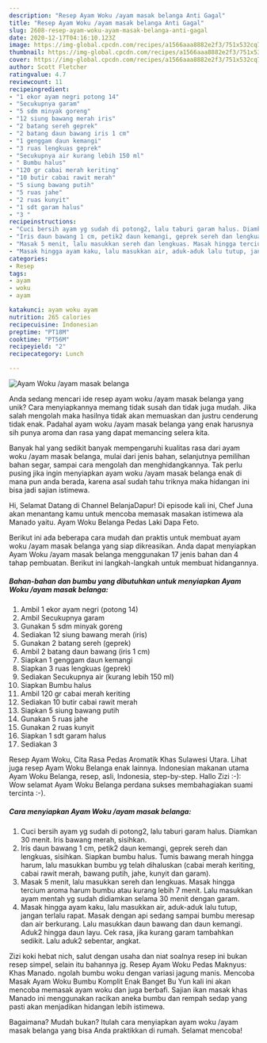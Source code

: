 ```yaml
---
description: "Resep Ayam Woku /ayam masak belanga Anti Gagal"
title: "Resep Ayam Woku /ayam masak belanga Anti Gagal"
slug: 2608-resep-ayam-woku-ayam-masak-belanga-anti-gagal
date: 2020-12-17T04:16:10.123Z
image: https://img-global.cpcdn.com/recipes/a1566aaa8882e2f3/751x532cq70/ayam-woku-ayam-masak-belanga-foto-resep-utama.jpg
thumbnail: https://img-global.cpcdn.com/recipes/a1566aaa8882e2f3/751x532cq70/ayam-woku-ayam-masak-belanga-foto-resep-utama.jpg
cover: https://img-global.cpcdn.com/recipes/a1566aaa8882e2f3/751x532cq70/ayam-woku-ayam-masak-belanga-foto-resep-utama.jpg
author: Scott Fletcher
ratingvalue: 4.7
reviewcount: 11
recipeingredient:
- "1 ekor ayam negri potong 14"
- "Secukupnya garam"
- "5 sdm minyak goreng"
- "12 siung bawang merah iris"
- "2 batang sereh geprek"
- "2 batang daun bawang iris 1 cm"
- "1 genggam daun kemangi"
- "3 ruas lengkuas geprek"
- "Secukupnya air kurang lebih 150 ml"
- " Bumbu halus"
- "120 gr cabai merah keriting"
- "10 butir cabai rawit merah"
- "5 siung bawang putih"
- "5 ruas jahe"
- "2 ruas kunyit"
- "1 sdt garam halus"
- "3 "
recipeinstructions:
- "Cuci bersih ayam yg sudah di potong2, lalu taburi garam halus. Diamkan 30 menit. Iris bawang merah, sisihkan."
- "Iris daun bawang 1 cm, petik2 daun kemangi, geprek sereh dan lengkuas, sisihkan. Siapkan bumbu halus. Tumis bawang merah hingga harum, lalu masukkan bumbu yg telah dihaluskan (cabai merah keriting, cabai rawit merah, bawang putih, jahe, kunyit dan garam)."
- "Masak 5 menit, lalu masukkan sereh dan lengkuas. Masak hingga tercium aroma harum bumbu atau kurang lebih 7 menit. Lalu masukkan ayam mentah yg sudah didiamkan selama 30 menit dengan garam."
- "Masak hingga ayam kaku, lalu masukkan air, aduk-aduk lalu tutup, jangan terlalu rapat. Masak dengan api sedang sampai bumbu meresap dan air berkurang. Lalu masukkan daun bawang dan daun kemangi. Aduk2 hingga daun layu. Cek rasa, jika kurang garam tambahkan sedikit. Lalu aduk2 sebentar, angkat."
categories:
- Resep
tags:
- ayam
- woku
- ayam

katakunci: ayam woku ayam 
nutrition: 265 calories
recipecuisine: Indonesian
preptime: "PT18M"
cooktime: "PT56M"
recipeyield: "2"
recipecategory: Lunch

---
```



![Ayam Woku /ayam masak belanga](https://img-global.cpcdn.com/recipes/a1566aaa8882e2f3/751x532cq70/ayam-woku-ayam-masak-belanga-foto-resep-utama.jpg)

Anda sedang mencari ide resep ayam woku /ayam masak belanga yang unik? Cara menyiapkannya memang tidak susah dan tidak juga mudah. Jika salah mengolah maka hasilnya tidak akan memuaskan dan justru cenderung tidak enak. Padahal ayam woku /ayam masak belanga yang enak harusnya sih punya aroma dan rasa yang dapat memancing selera kita.

Banyak hal yang sedikit banyak mempengaruhi kualitas rasa dari ayam woku /ayam masak belanga, mulai dari jenis bahan, selanjutnya pemilihan bahan segar, sampai cara mengolah dan menghidangkannya. Tak perlu pusing jika ingin menyiapkan ayam woku /ayam masak belanga enak di mana pun anda berada, karena asal sudah tahu triknya maka hidangan ini bisa jadi sajian istimewa.

Hi, Selamat Datang di Channel BelanjaDapur! Di episode kali ini, Chef Juna akan menantang kamu untuk mencoba memasak masakan istimewa ala Manado yaitu. Ayam Woku Belanga Pedas Laki Dapa Feto.


Berikut ini ada beberapa cara mudah dan praktis untuk membuat ayam woku /ayam masak belanga yang siap dikreasikan. Anda dapat menyiapkan Ayam Woku /ayam masak belanga menggunakan 17 jenis bahan dan 4 tahap pembuatan. Berikut ini langkah-langkah untuk membuat hidangannya.

<!--inarticleads1-->

##### Bahan-bahan dan bumbu yang dibutuhkan untuk menyiapkan Ayam Woku /ayam masak belanga:

1. Ambil 1 ekor ayam negri (potong 14)
1. Ambil Secukupnya garam
1. Gunakan 5 sdm minyak goreng
1. Sediakan 12 siung bawang merah (iris)
1. Gunakan 2 batang sereh (geprek)
1. Ambil 2 batang daun bawang (iris 1 cm)
1. Siapkan 1 genggam daun kemangi
1. Siapkan 3 ruas lengkuas (geprek)
1. Sediakan Secukupnya air (kurang lebih 150 ml)
1. Siapkan  Bumbu halus
1. Ambil 120 gr cabai merah keriting
1. Sediakan 10 butir cabai rawit merah
1. Siapkan 5 siung bawang putih
1. Gunakan 5 ruas jahe
1. Gunakan 2 ruas kunyit
1. Siapkan 1 sdt garam halus
1. Sediakan 3 


Resep Ayam Woku, Cita Rasa Pedas Aromatik Khas Sulawesi Utara. Lihat juga resep Ayam Woku Belanga enak lainnya. Indonesian makanan utama Ayam Woku Belanga, resep, asli, Indonesia, step-by-step. Hallo Zizi :-): Wow selamat Ayam Woku Belanga perdana sukses membahagiakan suami tercinta :-). 

<!--inarticleads2-->

##### Cara menyiapkan Ayam Woku /ayam masak belanga:

1. Cuci bersih ayam yg sudah di potong2, lalu taburi garam halus. Diamkan 30 menit. Iris bawang merah, sisihkan.
1. Iris daun bawang 1 cm, petik2 daun kemangi, geprek sereh dan lengkuas, sisihkan. Siapkan bumbu halus. Tumis bawang merah hingga harum, lalu masukkan bumbu yg telah dihaluskan (cabai merah keriting, cabai rawit merah, bawang putih, jahe, kunyit dan garam).
1. Masak 5 menit, lalu masukkan sereh dan lengkuas. Masak hingga tercium aroma harum bumbu atau kurang lebih 7 menit. Lalu masukkan ayam mentah yg sudah didiamkan selama 30 menit dengan garam.
1. Masak hingga ayam kaku, lalu masukkan air, aduk-aduk lalu tutup, jangan terlalu rapat. Masak dengan api sedang sampai bumbu meresap dan air berkurang. Lalu masukkan daun bawang dan daun kemangi. Aduk2 hingga daun layu. Cek rasa, jika kurang garam tambahkan sedikit. Lalu aduk2 sebentar, angkat.


Zizi koki hebat nich, salut dengan usaha dan niat soalnya resep ini bukan resep simpel, selain itu bahannya jg. Resep Ayam Woku Pedas Maknyus: Khas Manado. ngolah bumbu woku dengan variasi jagung manis. Mencoba Masak Ayam Woku Bumbu Komplit Enak Banget Bu Yun kali ini akan mencoba memasak ayam woku dan juga berbafi. Sajian ikan masak khas Manado ini menggunakan racikan aneka bumbu dan rempah sedap yang pasti akan menjadikan hidangan lebih istimewa. 

Bagaimana? Mudah bukan? Itulah cara menyiapkan ayam woku /ayam masak belanga yang bisa Anda praktikkan di rumah. Selamat mencoba!
